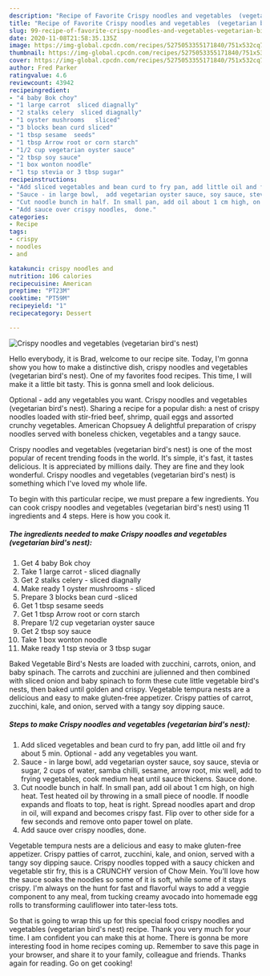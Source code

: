 ```yaml
---
description: "Recipe of Favorite Crispy noodles and vegetables  (vegetarian bird&amp;#39;s nest)"
title: "Recipe of Favorite Crispy noodles and vegetables  (vegetarian bird&amp;#39;s nest)"
slug: 99-recipe-of-favorite-crispy-noodles-and-vegetables-vegetarian-bird-and-39-s-nest
date: 2020-11-08T21:58:35.135Z
image: https://img-global.cpcdn.com/recipes/5275053355171840/751x532cq70/crispy-noodles-and-vegetables-vegetarian-birds-nest-recipe-main-photo.jpg
thumbnail: https://img-global.cpcdn.com/recipes/5275053355171840/751x532cq70/crispy-noodles-and-vegetables-vegetarian-birds-nest-recipe-main-photo.jpg
cover: https://img-global.cpcdn.com/recipes/5275053355171840/751x532cq70/crispy-noodles-and-vegetables-vegetarian-birds-nest-recipe-main-photo.jpg
author: Fred Parker
ratingvalue: 4.6
reviewcount: 43942
recipeingredient:
- "4 baby Bok choy"
- "1 large carrot  sliced diagnally"
- "2 stalks celery  sliced diagnally"
- "1 oyster mushrooms   sliced"
- "3 blocks bean curd sliced"
- "1 tbsp sesame  seeds"
- "1 tbsp Arrow root or corn starch"
- "1/2 cup vegetarian oyster sauce"
- "2 tbsp soy sauce"
- "1 box wonton noodle"
- "1 tsp stevia or 3 tbsp sugar"
recipeinstructions:
- "Add sliced vegetables and bean curd to fry pan, add little oil and fry about 5 min. Optional - add any vegetables you want."
- "Sauce - in large bowl,  add vegetarian oyster sauce, soy sauce, stevia or sugar, 2 cups of water, samba chilli, sesame, arrow root, mix well, add to frying vegetables, cook medium heat until sauce thickens. Sauce done."
- "Cut noodle bunch in half. In small pan, add oil about 1 cm high, on high heat. Test heated oil by throwing in a small piece of noodle.  If noodle expands and floats to top, heat is right. Spread noodles apart and drop in oil, will expand and becomes crispy fast. Flip over to other side for a few seconds and remove onto paper towel on plate."
- "Add sauce over crispy noodles,  done."
categories:
- Recipe
tags:
- crispy
- noodles
- and

katakunci: crispy noodles and 
nutrition: 106 calories
recipecuisine: American
preptime: "PT23M"
cooktime: "PT59M"
recipeyield: "1"
recipecategory: Dessert

---
```



![Crispy noodles and vegetables  (vegetarian bird&#39;s nest)](https://img-global.cpcdn.com/recipes/5275053355171840/751x532cq70/crispy-noodles-and-vegetables-vegetarian-birds-nest-recipe-main-photo.jpg)

Hello everybody, it is Brad, welcome to our recipe site. Today, I'm gonna show you how to make a distinctive dish, crispy noodles and vegetables  (vegetarian bird&#39;s nest). One of my favorites food recipes. This time, I will make it a little bit tasty. This is gonna smell and look delicious.

Optional - add any vegetables you want. Crispy noodles and vegetables (vegetarian bird&#39;s nest). Sharing a recipe for a popular dish: a nest of crispy noodles loaded with stir-fried beef, shrimp, quail eggs and assorted crunchy vegetables. American Chopsuey A delightful preparation of crispy noodles served with boneless chicken, vegetables and a tangy sauce.

Crispy noodles and vegetables  (vegetarian bird&#39;s nest) is one of the most popular of recent trending foods in the world. It's simple, it's fast, it tastes delicious. It is appreciated by millions daily. They are fine and they look wonderful. Crispy noodles and vegetables  (vegetarian bird&#39;s nest) is something which I've loved my whole life.


To begin with this particular recipe, we must prepare a few ingredients. You can cook crispy noodles and vegetables  (vegetarian bird&#39;s nest) using 11 ingredients and 4 steps. Here is how you cook it.

<!--inarticleads1-->

##### The ingredients needed to make Crispy noodles and vegetables  (vegetarian bird&#39;s nest):

1. Get 4 baby Bok choy
1. Take 1 large carrot - sliced diagnally
1. Get 2 stalks celery - sliced diagnally
1. Make ready 1 oyster mushrooms  - sliced
1. Prepare 3 blocks bean curd -sliced
1. Get 1 tbsp sesame  seeds
1. Get 1 tbsp Arrow root or corn starch
1. Prepare 1/2 cup vegetarian oyster sauce
1. Get 2 tbsp soy sauce
1. Take 1 box wonton noodle
1. Make ready 1 tsp stevia or 3 tbsp sugar


Baked Vegetable Bird&#39;s Nests are loaded with zucchini, carrots, onion, and baby spinach. The carrots and zucchini are julienned and then combined with sliced onion and baby spinach to form these cute little vegetable bird&#39;s nests, then baked until golden and crispy. Vegetable tempura nests are a delicious and easy to make gluten-free appetizer. Crispy patties of carrot, zucchini, kale, and onion, served with a tangy soy dipping sauce. 

<!--inarticleads2-->

##### Steps to make Crispy noodles and vegetables  (vegetarian bird&#39;s nest):

1. Add sliced vegetables and bean curd to fry pan, add little oil and fry about 5 min. Optional - add any vegetables you want.
1. Sauce - in large bowl,  add vegetarian oyster sauce, soy sauce, stevia or sugar, 2 cups of water, samba chilli, sesame, arrow root, mix well, add to frying vegetables, cook medium heat until sauce thickens. Sauce done.
1. Cut noodle bunch in half. In small pan, add oil about 1 cm high, on high heat. Test heated oil by throwing in a small piece of noodle.  If noodle expands and floats to top, heat is right. Spread noodles apart and drop in oil, will expand and becomes crispy fast. Flip over to other side for a few seconds and remove onto paper towel on plate.
1. Add sauce over crispy noodles,  done.


Vegetable tempura nests are a delicious and easy to make gluten-free appetizer. Crispy patties of carrot, zucchini, kale, and onion, served with a tangy soy dipping sauce. Crispy noodles topped with a saucy chicken and vegetable stir fry, this is a CRUNCHY version of Chow Mein. You&#39;ll love how the sauce soaks the noodles so some of it is soft, while some of it stays crispy. I&#39;m always on the hunt for fast and flavorful ways to add a veggie component to any meal, from tucking creamy avocado into homemade egg rolls to transforming cauliflower into tater-less tots. 

So that is going to wrap this up for this special food crispy noodles and vegetables  (vegetarian bird&#39;s nest) recipe. Thank you very much for your time. I am confident you can make this at home. There is gonna be more interesting food in home recipes coming up. Remember to save this page in your browser, and share it to your family, colleague and friends. Thanks again for reading. Go on get cooking!
